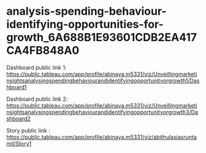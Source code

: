 # analysis-spending-behaviour-identifying-opportunities-for-growth_6A688B1E93601CDB2EA417CA4FB848A0

Dashboard public link 1: https://public.tableau.com/app/profile/abinaya.m5331/viz/Unveillingmarketinsightsanalysingspendingbehaviourandidentifyingopportunityorgrowth1/Dashboard1

Dashboard public link 2: https://public.tableau.com/app/profile/abinaya.m5331/viz/Unveillingmarketinsightsanalysingspendingbehaviourandidentifyingopportunityorgrowth3/Dashboard2

Story public link : https://public.tableau.com/app/profile/abinaya.m5331/viz/abithulasiasruntamil/Story1
